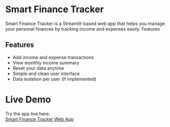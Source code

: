 # Smart Finance Tracker

Smart Finance Tracker is a Streamlit-based web app that helps you manage your personal finances by tracking income and expenses easily.
 Features

## Features
- Add income and expense transactions
- View monthly income summary
- Reset your data anytime
- Simple and clean user interface
- Data isolation per user (if implemented)

# Live Demo

Try the app live here:  
[Smart Finance Tracker Web App](https://smart-finance-tracker-2wle9axpspylqswuyej9ca.streamlit.app/#add-transaction)
